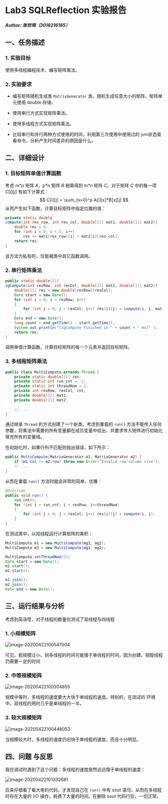 # Lab3 SQLReflection 实验报告

***Author: 张世琦（3018216185）***

## 一、任务描述

### 1. 实验目标

使用多线程编程技术，编写矩阵乘法。

### 2. 实验要求

- 编写矩阵随机生成类 `MatrixGenerator` 类，随机生成任意大小的矩阵，矩阵单元使用 double 存储。

- 使用串行方式实现矩阵乘法。

- 使用多线程方式实现矩阵乘法。

- 比较串行和并行两种方式使用的时间，利用第三次使用中使用过的 jvm状态查看命令，分析产生时间差异的原因是什么。



## 二、详细设计

### 1.  目标矩阵单值计算函数

考虑 m*p 矩阵 $A$，p\*n 矩阵 $B$ 相乘得到 m\*n 矩阵 $C$。对于矩阵 $C$ 中的每一项 $C[i][j]$ 有如下计算式：
$$
C[i][j] = \sum_{x=0}^p A[i][x]*B[x][j]
$$
从而产生如下函数，计算目标矩阵中指定位置的值：

```java
private static double 
compute(int res_row, int res_col, double[][] mat1, double[][] mat2){
    double res = 0;
    for (int i = 0; i < 5; i++) 
        res += mat1[res_row][i] * mat2[i][res_col];
    return res;
}
```

该方法为私有的，仅能被类中其它函数调用。

### 2. 串行矩阵乘法

```java
public static double[][] 
sgCompute(int resRow, int resCol, double[][] mat1, double[][] mat2){
    double[][] res = new double[resRow][resCol];
    Date start = new Date();
    for (int i = 0; i < resRow; i++)
    {
        for (int j = 0; j < resCol; j++) res[i][j] = compute(i, j, mat1, mat2);
    }
    Date end = new Date();
    long count = end.getTime() - start.getTime();
    System.out.println("[sgCompute finished in " + count + " ms]" );
    return res;
}
```

调用单值计算函数，计算目标矩阵的每一个元素并返回目标矩阵。

### 3. 多线程矩阵乘法

```java
public class MultiCompute extends Thread {
    private static double[][] res;
    private static int run_cnt = -1;
    private static int threadNum = 1;
    private int resRow, resCol, cnt;
    private double[][] mat1;
    private double[][] mat2;
    
    // ...
}
```

通过继承 `Thread` 的方式创建了一个新类。考虑到重载的 `run()` 方法不能传入任何参数，将乘法中需要的所有变量都在成员变量中给出，并要求传入矩阵进行初始化填充所有的变量域。

在初始化时，如果行列不匹配则抛出错误，如下所示：

```java
public MultiCompute(MatrixGenerator m1, MatrixGenerator m2) {
    if (m1.col != m2.row) throw new Error("Invalid row-column size");
	// ...
}
```

从而在重载 `run()` 方法时就会非常的简单、优雅：

```java
@Override
public void run() {
    run_cnt++;
    for (int i = run_cnt; i < resRow; i+=threadNum)
    {
        for (int j = 0; j < resCol; j++) res[i][j] = compute(i, j);
    }
}
```

在测试类中，以双线程运行计算矩阵的乘积：

```java
MultiCompute m1 = new MultiCompute(mg1, mg2);
MultiCompute m2 = new MultiCompute(mg1, mg2);

MultiCompute.setThreadNum(2);
Date start = new Date();
m1.start();
m2.start();

m1.join();
m2.join();
Date end = new Date();
```



##  三、运行结果与分析

考虑到简洁性，对于线程的数量仅测试了双线程与四线程

### 1. 小规模矩阵

![image-20200422100547004](C:\Users\Steven\AppData\Roaming\Typora\typora-user-images\image-20200422100547004.png)

可见，若规模过小，则多线程的时间可能慢于单线程的时间，因为创建、销毁线程仍需要一定的时间

### 2. 中等规模矩阵

![image-20200422100304855](C:\Users\Steven\AppData\Roaming\Typora\typora-user-images\image-20200422100304855.png)

规模中等时，多线程的速度要大大快于单线程的速度。特别的，在测试的 环境中，双线程的用时几乎是单线程的一半。

### 3. 较大规模矩阵

![image-20200422100448053](C:\Users\Steven\AppData\Roaming\Typora\typora-user-images\image-20200422100448053.png)

当规模较大时，多线程的速度仍旧快于单线程的速度，而且十分明显。

## 四、问题 与反思

我在调试时遇到了这个问题：多线程的速度居然远远慢于单线程的速度：

![image-20200422101332681](C:\Users\Steven\AppData\Roaming\Typora\typora-user-images\image-20200422101332681.png)

后来仔细看了看大佬的代码，才发现自己在 `run()` 中有 sout 语句，从而在多线程时存在大量的 I/O 操作，耗费了大量的时间。在删除 sout 代码行后，一切正常。